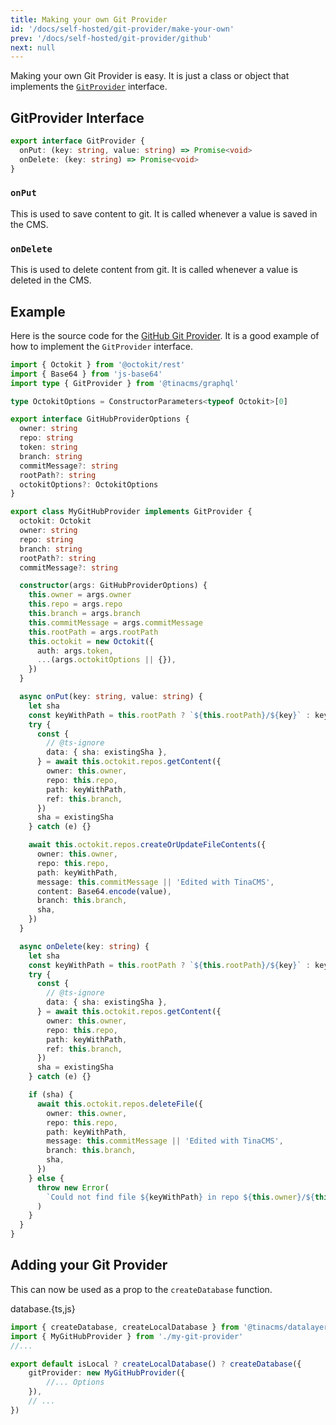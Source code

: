 ```yaml
---
title: Making your own Git Provider
id: '/docs/self-hosted/git-provider/make-your-own'
prev: '/docs/self-hosted/git-provider/github'
next: null
---
```


Making your own Git Provider is easy. It is just a class or object that implements the [`GitProvider`](#gitprovider-interface) interface.

## GitProvider Interface

```ts
export interface GitProvider {
  onPut: (key: string, value: string) => Promise<void>
  onDelete: (key: string) => Promise<void>
}
```

### `onPut`

This is used to save content to git. It is called whenever a value is saved in the CMS.

### `onDelete`

This is used to delete content from git. It is called whenever a value is deleted in the CMS.

## Example

Here is the source code for the [GitHub Git Provider](/docs/self-hosted/git-provider/github). It is a good example of how to implement the `GitProvider` interface.

```ts
import { Octokit } from '@octokit/rest'
import { Base64 } from 'js-base64'
import type { GitProvider } from '@tinacms/graphql'

type OctokitOptions = ConstructorParameters<typeof Octokit>[0]

export interface GitHubProviderOptions {
  owner: string
  repo: string
  token: string
  branch: string
  commitMessage?: string
  rootPath?: string
  octokitOptions?: OctokitOptions
}

export class MyGitHubProvider implements GitProvider {
  octokit: Octokit
  owner: string
  repo: string
  branch: string
  rootPath?: string
  commitMessage?: string

  constructor(args: GitHubProviderOptions) {
    this.owner = args.owner
    this.repo = args.repo
    this.branch = args.branch
    this.commitMessage = args.commitMessage
    this.rootPath = args.rootPath
    this.octokit = new Octokit({
      auth: args.token,
      ...(args.octokitOptions || {}),
    })
  }

  async onPut(key: string, value: string) {
    let sha
    const keyWithPath = this.rootPath ? `${this.rootPath}/${key}` : key
    try {
      const {
        // @ts-ignore
        data: { sha: existingSha },
      } = await this.octokit.repos.getContent({
        owner: this.owner,
        repo: this.repo,
        path: keyWithPath,
        ref: this.branch,
      })
      sha = existingSha
    } catch (e) {}

    await this.octokit.repos.createOrUpdateFileContents({
      owner: this.owner,
      repo: this.repo,
      path: keyWithPath,
      message: this.commitMessage || 'Edited with TinaCMS',
      content: Base64.encode(value),
      branch: this.branch,
      sha,
    })
  }

  async onDelete(key: string) {
    let sha
    const keyWithPath = this.rootPath ? `${this.rootPath}/${key}` : key
    try {
      const {
        // @ts-ignore
        data: { sha: existingSha },
      } = await this.octokit.repos.getContent({
        owner: this.owner,
        repo: this.repo,
        path: keyWithPath,
        ref: this.branch,
      })
      sha = existingSha
    } catch (e) {}

    if (sha) {
      await this.octokit.repos.deleteFile({
        owner: this.owner,
        repo: this.repo,
        path: keyWithPath,
        message: this.commitMessage || 'Edited with TinaCMS',
        branch: this.branch,
        sha,
      })
    } else {
      throw new Error(
        `Could not find file ${keyWithPath} in repo ${this.owner}/${this.repo}`
      )
    }
  }
}
```

## Adding your Git Provider

This can now be used as a prop to the `createDatabase` function.

database.{ts,js}

```ts
import { createDatabase, createLocalDatabase } from '@tinacms/datalayer'
import { MyGitHubProvider } from './my-git-provider'
//...

export default isLocal ? createLocalDatabase() ? createDatabase({
    gitProvider: new MyGitHubProvider({
        //... Options
    }),
    // ...
})
```
